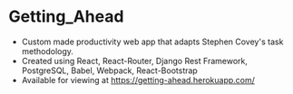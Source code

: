 # Getting_Ahead
* Custom made productivity web app that adapts Stephen Covey's task methodology.
* Created using React, React-Router, Django Rest Framework, PostgreSQL, Babel, Webpack, React-Bootstrap
* Available for viewing at https://getting-ahead.herokuapp.com/
